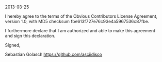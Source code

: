 2013-03-25

I hereby agree to the terms of the Obvious Contributors License
Agreement, version 1.0, with MD5 checksum
fbe613f727e76c93e4a5967536c87fbe.

I furthermore declare that I am authorized and able to make this
agreement and sign this declaration.

Signed,

Sebastian Golasch
https://github.com/asciidisco